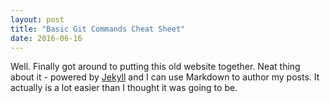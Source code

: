```yaml
---
layout: post
title: "Basic Git Commands Cheat Sheet"
date: 2016-06-16
---
```

Well. Finally got around to putting this old website together. Neat thing about it - powered by [Jekyll](http://jekyllrb.com) and I can use Markdown to author my posts. It actually is a lot easier than I thought it was going to be.
